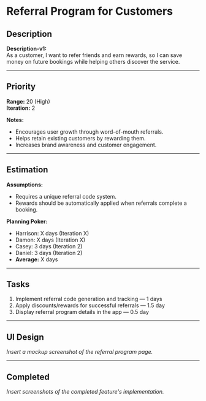 # Referral Program for Customers

## Description
**Description-v1:**  
As a customer, I want to refer friends and earn rewards, so I can save money on future bookings while helping others discover the service.

---

## Priority
**Range:** 20 (High)  
**Iteration:** 2  

**Notes:**  
- Encourages user growth through word-of-mouth referrals.  
- Helps retain existing customers by rewarding them.  
- Increases brand awareness and customer engagement.

---

## Estimation
**Assumptions:**  
- Requires a unique referral code system.  
- Rewards should be automatically applied when referrals complete a booking.  

**Planning Poker:**  
- Harrison: X days (Iteration X)  
- Damon: X days (Iteration X)  
- Casey: 3 days (Iteration 2)  
- Daniel: 3 days (Iteration 2)  
- **Average:** X days  

---

## Tasks
1. Implement referral code generation and tracking — 1 days  
2. Apply discounts/rewards for successful referrals — 1.5 day  
3. Display referral program details in the app — 0.5 day  

---

## UI Design
*Insert a mockup screenshot of the referral program page.*

---

## Completed
*Insert screenshots of the completed feature's implementation.*
